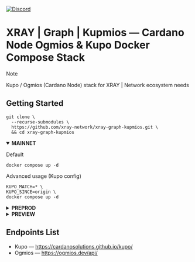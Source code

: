 <a href="https://discord.gg/WhZmm46APN"><img alt="Discord" src="https://img.shields.io/discord/852538978946383893?style=for-the-badge&logo=discord&label=Discord&labelColor=%231940ED&color=%233FCB9B"></a>

# XRAY | Graph | Kupmios — Cardano Node Ogmios & Kupo Docker Compose Stack

> [!NOTE]
> Kupo / Ogmios (Cardano Node) stack for XRAY | Network ecosystem needs

## Getting Started
``` console
git clone \
  --recurse-submodules \
  https://github.com/xray-network/xray-graph-kupmios.git \
  && cd xray-graph-kupmios
```

<details open>
  <summary><b>MAINNET</b></summary>

Default

``` console
docker compose up -d
```

Advanced usage (Kupo config)

``` console
KUPO_MATCH=* \
KUPO_SINCE=origin \
docker compose up -d
```

</details>
  
<details>
  <summary><b>PREPROD</b></summary>

Default

``` console
NETWORK=preprod docker compose up -d
```

Advanced usage (Kupo config, ports mapping, containers name change)

``` console
NETWORK=preprod \
KUPO_MATCH=* \
KUPO_SINCE=origin \
CARDANO_NODE_PORT=3001 \
OGMIOS_PORT=1338 \
KUPO_PORT=1443 \
docker compose -p preprod up -d
```

</details>

  
<details>
  <summary><b>PREVIEW</b></summary>

Default

``` console
NETWORK=preview docker compose up -d
```

Advanced usage (Kupo config, ports mapping, containers name change)

``` console
NETWORK=preview \
KUPO_MATCH=* \
KUPO_SINCE=origin \
CARDANO_NODE_PORT=3002 \
OGMIOS_PORT=1339 \
KUPO_PORT=1444 \
docker compose -p preview up -d --build
```

</details>

## Endpoints List
  
* Kupo — https://cardanosolutions.github.io/kupo/
* Ogmios — https://ogmios.dev/api/

